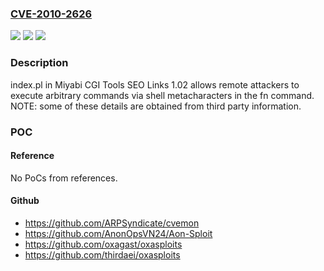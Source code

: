 ### [CVE-2010-2626](https://cve.mitre.org/cgi-bin/cvename.cgi?name=CVE-2010-2626)
![](https://img.shields.io/static/v1?label=Product&message=n%2Fa&color=blue)
![](https://img.shields.io/static/v1?label=Version&message=n%2Fa&color=blue)
![](https://img.shields.io/static/v1?label=Vulnerability&message=n%2Fa&color=brighgreen)

### Description

index.pl in Miyabi CGI Tools SEO Links 1.02 allows remote attackers to execute arbitrary commands via shell metacharacters in the fn command. NOTE: some of these details are obtained from third party information.

### POC

#### Reference
No PoCs from references.

#### Github
- https://github.com/ARPSyndicate/cvemon
- https://github.com/AnonOpsVN24/Aon-Sploit
- https://github.com/oxagast/oxasploits
- https://github.com/thirdaei/oxasploits

